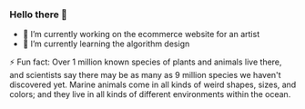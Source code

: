 ### Hello there 👋

- 🔭 I’m currently working on the ecommerce website for an artist
- 🌱 I’m currently learning the algorithm design


⚡ Fun fact: Over 1 million known species of plants and animals live there, and scientists say there may be as many as 9 million species we haven't discovered yet. Marine animals come in all kinds of weird shapes, sizes, and colors; and they live in all kinds of different environments within the ocean.
<!--
**smoonmare/smoonmare** is a ✨ _special_ ✨ repository because its `README.md` (this file) appears on your GitHub profile.

Here are some ideas to get you started:



- 👯 I’m looking to collaborate on ...
- 🤔 I’m looking for help with ...
- 💬 Ask me about ...
- 📫 How to reach me: ...
- 😄 Pronouns: ...
- ⚡ Fun fact: ...
-->
